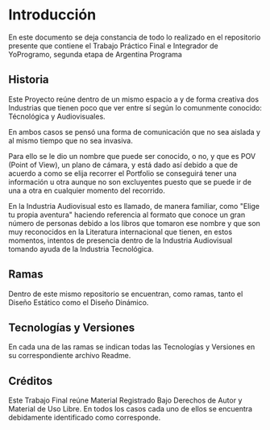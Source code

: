# Introducción
En este documento se deja constancia de todo lo realizado en el repositorio presente que contiene el Trabajo Práctico Final e Integrador de YoProgramo, segunda etapa de Argentina Programa

## Historia
Este Proyecto reúne dentro de un mismo espacio a y de forma creativa dos Industrias que tienen poco que ver entre sí según lo comunmente conocido: Técnológica y Audiovisuales.

En ambos casos se pensó una forma de comunicación que no sea aislada y al mismo tiempo que no sea invasiva.

Para ello se le dio un nombre que puede ser conocido, o no, y que es POV (Point of View), un plano de cámara, y está dado así debido a que de acuerdo a como se elija recorrer el Portfolio se conseguirá tener una información u otra aunque no son excluyentes puesto que se puede ir de una a otra en cualquier momento del recorrido. 

En la Industria Audiovisual esto es llamado, de manera familiar, como "Elige tu propia aventura" haciendo referencia al formato que conoce un gran número de personas debido a los libros que tomaron ese nombre y que son muy reconocidos en la Literatura internacional que tienen, en estos momentos, intentos de presencia dentro de la Industria Audiovisual tomando ayuda de la Industria Tecnológica.

## Ramas
Dentro de este mismo repositorio se encuentran, como ramas, tanto el Diseño Estático como el Diseño Dinámico.

## Tecnologías y Versiones
En cada una de las ramas se indican todas las Tecnologías y Versiones en su correspondiente archivo Readme. 

## Créditos
Este Trabajo Final reúne Material Registrado Bajo Derechos de Autor y Material de Uso Libre. En todos los casos cada uno de ellos se encuentra debidamente identificado como corresponde. 

